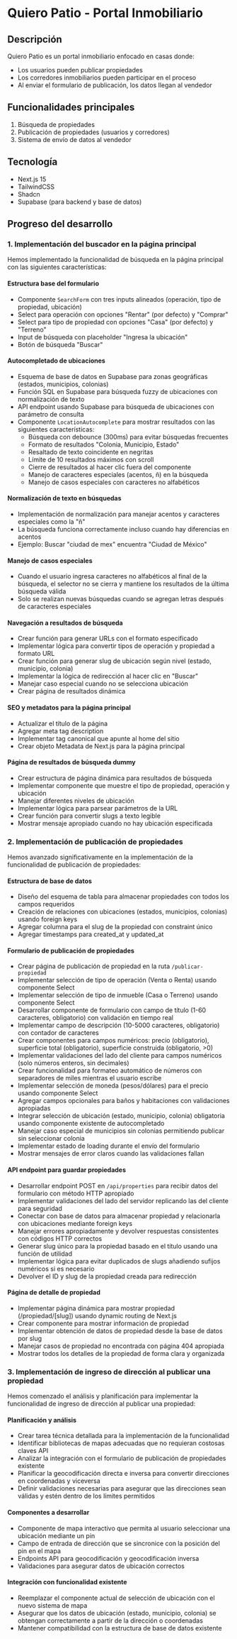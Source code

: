 # Quiero Patio - Portal Inmobiliario

## Descripción

Quiero Patio es un portal inmobiliario enfocado en casas donde:

- Los usuarios pueden publicar propiedades
- Los corredores inmobiliarios pueden participar en el proceso
- Al enviar el formulario de publicación, los datos llegan al vendedor

## Funcionalidades principales

1. Búsqueda de propiedades
2. Publicación de propiedades (usuarios y corredores)
3. Sistema de envío de datos al vendedor

## Tecnología

- Next.js 15
- TailwindCSS
- Shadcn
- Supabase (para backend y base de datos)

## Progreso del desarrollo

### 1. Implementación del buscador en la página principal

Hemos implementado la funcionalidad de búsqueda en la página principal con las siguientes características:

#### Estructura base del formulario
- Componente `SearchForm` con tres inputs alineados (operación, tipo de propiedad, ubicación)
- Select para operación con opciones "Rentar" (por defecto) y "Comprar"
- Select para tipo de propiedad con opciones "Casa" (por defecto) y "Terreno"
- Input de búsqueda con placeholder "Ingresa la ubicación"
- Botón de búsqueda "Buscar"

#### Autocompletado de ubicaciones
- Esquema de base de datos en Supabase para zonas geográficas (estados, municipios, colonias)
- Función SQL en Supabase para búsqueda fuzzy de ubicaciones con normalización de texto
- API endpoint usando Supabase para búsqueda de ubicaciones con parámetro de consulta
- Componente `LocationAutocomplete` para mostrar resultados con las siguientes características:
  - Búsqueda con debounce (300ms) para evitar búsquedas frecuentes
  - Formato de resultados "Colonia, Municipio, Estado"
  - Resaltado de texto coincidente en negritas
  - Límite de 10 resultados máximos con scroll
  - Cierre de resultados al hacer clic fuera del componente
  - Manejo de caracteres especiales (acentos, ñ) en la búsqueda
  - Manejo de casos especiales con caracteres no alfabéticos

#### Normalización de texto en búsquedas
- Implementación de normalización para manejar acentos y caracteres especiales como la "ñ"
- La búsqueda funciona correctamente incluso cuando hay diferencias en acentos
- Ejemplo: Buscar "ciudad de mex" encuentra "Ciudad de México"

#### Manejo de casos especiales
- Cuando el usuario ingresa caracteres no alfabéticos al final de la búsqueda, 
  el selector no se cierra y mantiene los resultados de la última búsqueda válida
- Solo se realizan nuevas búsquedas cuando se agregan letras después de caracteres especiales

#### Navegación a resultados de búsqueda
- Crear función para generar URLs con el formato especificado
- Implementar lógica para convertir tipos de operación y propiedad a formato URL
- Crear función para generar slug de ubicación según nivel (estado, municipio, colonia)
- Implementar la lógica de redirección al hacer clic en "Buscar"
- Manejar caso especial cuando no se selecciona ubicación
- Crear página de resultados dinámica

#### SEO y metadatos para la página principal
- Actualizar el título de la página
- Agregar meta tag description
- Implementar tag canonical que apunte al home del sitio
- Crear objeto Metadata de Next.js para la página principal

#### Página de resultados de búsqueda dummy
- Crear estructura de página dinámica para resultados de búsqueda
- Implementar componente que muestre el tipo de propiedad, operación y ubicación
- Manejar diferentes niveles de ubicación
- Implementar lógica para parsear parámetros de la URL
- Crear función para convertir slugs a texto legible
- Mostrar mensaje apropiado cuando no hay ubicación especificada

### 2. Implementación de publicación de propiedades

Hemos avanzado significativamente en la implementación de la funcionalidad de publicación de propiedades:

#### Estructura de base de datos
- Diseño del esquema de tabla para almacenar propiedades con todos los campos requeridos
- Creación de relaciones con ubicaciones (estados, municipios, colonias) usando foreign keys
- Agregar columna para el slug de la propiedad con constraint único
- Agregar timestamps para created_at y updated_at

#### Formulario de publicación de propiedades
- Crear página de publicación de propiedad en la ruta `/publicar-propiedad`
- Implementar selección de tipo de operación (Venta o Renta) usando componente Select
- Implementar selección de tipo de inmueble (Casa o Terreno) usando componente Select
- Desarrollar componente de formulario con campo de título (1-60 caracteres, obligatorio) con validación en tiempo real
- Implementar campo de descripción (10-5000 caracteres, obligatorio) con contador de caracteres
- Crear componentes para campos numéricos: precio (obligatorio), superficie total (obligatorio), superficie construida (obligatorio, >0)
- Implementar validaciones del lado del cliente para campos numéricos (solo números enteros, sin decimales)
- Crear funcionalidad para formateo automático de números con separadores de miles mientras el usuario escribe
- Implementar selección de moneda (pesos/dólares) para el precio usando componente Select
- Agregar campos opcionales para baños y habitaciones con validaciones apropiadas
- Integrar selección de ubicación (estado, municipio, colonia) obligatoria usando componente existente de autocompletado
- Manejar caso especial de municipios sin colonias permitiendo publicar sin seleccionar colonia
- Implementar estado de loading durante el envío del formulario
- Mostrar mensajes de error claros cuando las validaciones fallan

#### API endpoint para guardar propiedades
- Desarrollar endpoint POST en `/api/properties` para recibir datos del formulario con método HTTP apropiado
- Implementar validaciones del lado del servidor replicando las del cliente para seguridad
- Conectar con base de datos para almacenar propiedad y relacionarla con ubicaciones mediante foreign keys
- Manejar errores apropiadamente y devolver respuestas consistentes con códigos HTTP correctos
- Generar slug único para la propiedad basado en el título usando una función de utilidad
- Implementar lógica para evitar duplicados de slugs añadiendo sufijos numéricos si es necesario
- Devolver el ID y slug de la propiedad creada para redirección

#### Página de detalle de propiedad
- Implementar página dinámica para mostrar propiedad (/propiedad/[slug]) usando dynamic routing de Next.js
- Crear componente para mostrar información de propiedad
- Implementar obtención de datos de propiedad desde la base de datos por slug
- Manejar casos de propiedad no encontrada con página 404 apropiada
- Mostrar todos los detalles de la propiedad de forma clara y organizada

### 3. Implementación de ingreso de dirección al publicar una propiedad

Hemos comenzado el análisis y planificación para implementar la funcionalidad de ingreso de dirección al publicar una propiedad:

#### Planificación y análisis
- Crear tarea técnica detallada para la implementación de la funcionalidad
- Identificar bibliotecas de mapas adecuadas que no requieran costosas claves API
- Analizar la integración con el formulario de publicación de propiedades existente
- Planificar la geocodificación directa e inversa para convertir direcciones en coordenadas y viceversa
- Definir validaciones necesarias para asegurar que las direcciones sean válidas y estén dentro de los límites permitidos

#### Componentes a desarrollar
- Componente de mapa interactivo que permita al usuario seleccionar una ubicación mediante un pin
- Campo de entrada de dirección que se sincronice con la posición del pin en el mapa
- Endpoints API para geocodificación y geocodificación inversa
- Validaciones para asegurar datos de ubicación correctos

#### Integración con funcionalidad existente
- Reemplazar el componente actual de selección de ubicación con el nuevo sistema de mapa
- Asegurar que los datos de ubicación (estado, municipio, colonia) se obtengan correctamente a partir de la dirección o coordenadas
- Mantener compatibilidad con la estructura de base de datos existente
